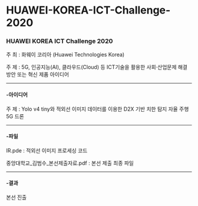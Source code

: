 # HUAWEI-KOREA-ICT-Challenge-2020

### **HUAWEI KOREA ICT Challenge 2020** 
주 최 : 화웨이 코리아 (Huawei Technologies Korea)

주 제 : 5G, 인공지능(AI), 클라우드(Cloud) 등 ICT기술을 활용한 사회·산업문제 해결 방안 또는 혁신 제품 아이디어

---

#### -아이디어

주 제 : Yolo v4 tiny와 적외선 이미지 데이터를 이용한 D2X 기반 치한 탐지 자율 주행 5G 드론

---

#### -파일

IR.pde : 적외선 이미지 프로세싱 코드

중앙대학교_김범수_본선제출자료.pdf : 본선 제출 최종 파일

---

#### -결과

본선 진출
